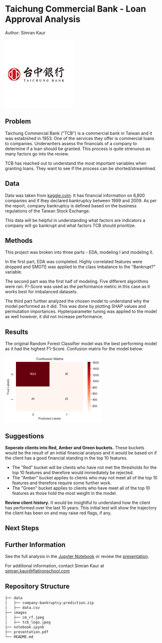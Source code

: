 # Taichung Commercial Bank - Loan Approval Analysis

Author: Simran Kaur 

![title](images/tcb_logo.jpeg)

## Problem

Taichung Commercial Bank ("TCB") is a commercial bank in Taiwan and it was estabished in 1953. One of the services they offer is commercial loans to companies. Underwriters assess the financials of a company to determine if a loan should be granted. This process is quite strenuous as many factors go into the review. 

TCB has reached out to understand the most important variables when granting loans. They want to see if the process can be shorted/streamlined. 

## Data

Data was taken from [kaggle.com](https://www.kaggle.com/datasets/fedesoriano/company-bankruptcy-prediction). It has financial information on 6,800 companies and if they declared bankruptcy between 1999 and 2009. As per the report, company bankruptcy is defined based on the business regulations of the Taiwan Stock Exchange.

This data will be helpful in understanding what factors are indicators a company will go bankrupt and what factors TCB should prioritize.

## Methods

This project was broken into three parts - EDA, modeling I and modeling II. 

In the first part, EDA was completed. Highly correlated features were dropped and SMOTE was applied to the class imbalance to the "Bankrupt?" variable. 

The second part was the first half of modeling. Five different algorithms were ran. F!-Score was used as the performance metric in this case as it works best for imbalanced datasets. 

The third part further analyzed the chosen model to understand why the model performed as it did. This was done by plotting SHAP values and permutation importances. Hypterparameter tuning was applied to the model as well however, it did not increase performance. 

## Results

The original Random Forest Classifier model was the best performing model as it had the highest F1-Score. Confusion matrix for the model below:

![title](images/cm_rf.jpeg)

## Suggestions

**Seperate clients into Red, Amber and Green buckets.** These buckets would be the result of an initial financial analysis and it would be based on if the client has a good financial standing in the top 10 features.
* The "Red" bucket will be clients who have not met the thresholds for the top 10 features and therefore would immediately be rejected.
* The "Amber" bucket applies to clients who may not meet all of the top 10 features and therefore require some further work.
* The "Green" bucket applies to clients who have meet all of the top 10 features as those hold the most weight in the model.

**Review client history.** It would be insightful to understand how the client has performed over the last 10 years. This initial test will show the trajectory the client has been on and may raise red flags, if any.

## Next Steps



## Further Information

See the full analysis in the [Jupyter Notebook](https://github.com/simrank3/bankruptcy_predictor/blob/main/notebook.ipynb) or review the [presentation](https://github.com/simrank3/bankruptcy_predictor/blob/main/presentation.pdf).

For additional information, contact Simran Kaur at simran.kaur@flatironschool.com

## Repository Structure
```
├── data
│   ├── company-bankruptcy-prediction.zip
│   ├── data.csv
├── images
│   ├── cm_rf.jpeg
│   ├── tcb_logo.jpeg
├── notebook.ipynb
├── presentation.pdf
└── README.md
